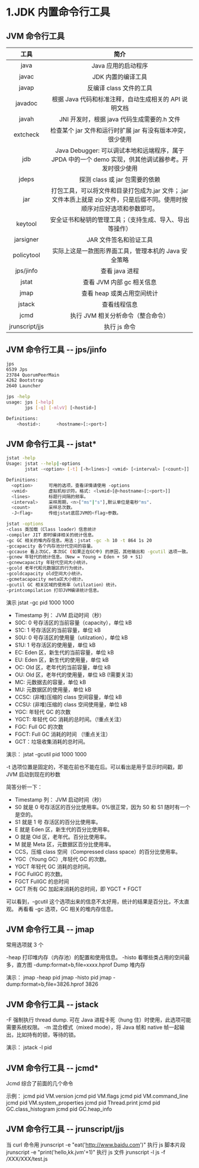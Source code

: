 # 1.JDK 内置命令行工具

## JVM 命令行工具

|      工具      |                                                            简介                                                             |
| :------------: | :-------------------------------------------------------------------------------------------------------------------------: |
|      java      |                                                     Java 应用的启动程序                                                     |
|     javac      |                                                     JDK 内置的编译工具                                                      |
|     javap      |                                                   反编译 class 文件的工具                                                   |
|    javadoc     |                                    根据 Java 代码和标准注释，自动生成相关的 API 说明文档                                    |
|     javah      |                                         JNI 开发时，根据 java 代码生成需要的.h 文件                                         |
|    extcheck    |                                 检查某个 jar 文件和运行时扩展 jar 有没有版本冲突，很少使用                                  |
|      jdb       |            Java Debugger: 可以调试本地和远端程序，属于 JPDA 中的一个 demo 实现，供其他调试器参考。开发时很少使用            |
|     jdeps      |                                               探测 class 或 jar 包需要的依赖                                                |
|      jar       | 打包工具，可以将文件和目录打包成为.jar 文件；.jar 文件本质上就是 zip 文件，只是后缀不同。使用时按顺序对应好选项和参数即可。 |
|    keytool     |                                  安全证书和秘钥的管理工具；（支持生成、导入、导出等操作）                                   |
|   jarsigner    |                                                   JAR 文件签名和验证工具                                                    |
|   policytool   |                                    实际上这是一款图形界面工具，管理本机的 Java 安全策略                                     |
|   jps/jinfo    |                                                       查看 java 进程                                                        |
|     jstat      |                                                  查看 JVM 内部 gc 相关信息                                                  |
|      jmap      |                                                 查看 heap 或类占用空间统计                                                  |
|     jstack     |                                                        查看线程信息                                                         |
|      jcmd      |                                              执行 JVM 相关分析命令（整合命令）                                              |
| jrunscript/jjs |                                                        执行 js 命令                                                         |

## JVM 命令行工具 -- jps/jinfo

```sh
jps
6539 Jps
23784 QuorumPeerMain
4262 Bootstrap
2640 Launcher

jps -help
usage: jps [-help]
       jps [-q] [-mlvV] [<hostid>]

Definitions:
    <hostid>:      <hostname>[:<port>]
```

## JVM 命令行工具 -- jstat\*

```sh
jstat -help
Usage: jstat --help|-options
       jstat -<option> [-t] [-h<lines>] <vmid> [<interval> [<count>]]

Definitions:
  <option>      可用的选项，查看详情请使用 -options
  <vmid>        虚拟机标识符。格式: <lvmid>[@<hostname>[:<port>]]
  <lines>       标题行间隔的频率。
  <interval>    采样周期，<n>["ms"|"s"],默认单位是毫秒"ms".
  <count>       采样总次数。
  -J<flag>      传给jstat底层JVM的<flag>参数。
```

```sh
jstat -options
-class 类加载（Class loader）信息统计
-compiler JIT 即时编译相关的统计信息。
-gc GC 相关的堆内存信息。用法：jstat -gc -h 10 -t 864 1s 20
-gccapacity 各个内存池分代空间的容量。
-gccause 看上次GC，本次GC (如果正在GC中) 的原因，其他输出和 -gcutil 选项一致。
-gcnew 年轻代的统计信息。（New = Young = Eden + S0 + S1）
-gcnewcapacity 年轻代空间大小统计。
-gcold 老年代和元数据区的行为统计。
-gcoldcapacity old空间大小统计。
-gcmetacapacity meta区大小统计。
-gcutil GC 相关区域的使用率（utilzation）统计。
-printcompilation 打印JVM编译统计信息。
```

演示
jstat -gc pid 1000 1000

- Timestamp 列： JVM 启动时间（秒）
- S0C: 0 号存活区的当前容量（capacity），单位 kB
- S1C: 1 号存活区的当前容量，单位 kB
- S0U: 0 号存活区的使用量（utilzation），单位 kB
- S1U: 1 号存活区的使用量，单位 kB
- EC: Eden 区，新生代的当前容量，单位 kB
- EU: Eden 区，新生代的使用量，单位 kB
- OC: Old 区，老年代的当前容量，单位 kB
- OU: Old 区，老年代的使用量，单位 kB (!需要关注)
- MC: 元数据去的容量，单位 kB
- MU: 元数据区的使用量，单位 kB
- CCSC: (非堆)压缩的 class 空间容量，单位 kB
- CCSU: (非堆)压缩的 class 空间使用量，单位 kB
- YGC: 年轻代 GC 的次数
- YGCT: 年轻代 GC 消耗的总时间。（!重点关注）
- FGC: Full GC 的次数
- FGCT: Full GC 消耗的时间 （!重点关注）
- GCT：垃圾收集消耗的总时间。

演示：
jstat -gcutil pid 1000 1000

-t 选项位置是固定的，不能在前也不能在后。可以看出是用于显示时间戳，即 JVM 启动到现在的秒数

简答分析一下：

- Timestamp 列： JVM 启动时间（秒）
- S0 就是 0 号存活区的百分比使用率。0%很正常，因为 S0 和 S1 随时有一个是空的。
- S1 就是 1 号 存活区的百分比使用率。
- E 就是 Eden 区，新生代的百分比使用率。
- O 就是 Old 区，老年代。百分比使用率。
- M 就是 Meta 区，元数据区百分比使用率。
- CCS，压缩 class 空间（Compressed class space）的百分比使用率。
- YGC（Young GC）,年轻代 GC 的次数。
- YGCT 年轻代 GC 消耗的总时间。
- FGC FullGC 的次数。
- FGCT FullGC 的总时间
- GCT 所有 GC 加起来消耗的总时间，即 YGCT + FGCT

可以看到，-gcutil 这个选项出来的信息不太好用，统计的结果是百分比，不太直观。
再看看 -gc 选项，GC 相关的堆内存信息。

## JVM 命令行工具 -- jmap

常用选项就 3 个

-heap 打印堆内存（内存池）的配置和使用信息。
-histo 看哪些类占用的空间最多，直方图
-dump:format=b,file=xxxx.hprof Dump 堆内存

演示：
jmap -heap pid
jmap -histo pid
jmap -dump:format=b,file=3826.hprof 3826

## JVM 命令行工具 -- jstack

-F 强制执行 thread dump. 可在 Java 进程卡死（hung 住）时使用，此选项可能需要系统权限。
-m 混合模式（mixed mode），将 Java 帧和 native 帧一起输出，比如持有的锁，等待的锁。

演示：
jstack -l pid

## JVM 命令行工具 -- jcmd\*

Jcmd 综合了前面的几个命令

示例：
jcmd pid VM.version
jcmd pid VM.flags
jcmd pid VM.command_line
jcmd pid VM.system_properties
jcmd pid Thread.print
jcmd pid GC.class_histogram
jcmd pid GC.heap_info

## JVM 命令行工具 -- jrunscript/jjs

当 curl 命令用
jrunscript -e "eat('http://www.baidu.com')"
执行 js 脚本片段
jrunscript -e "print('hello,kk.jvm'+1)"
执行 js 文件
jrunscript -l js -f /XXX/XXX/test.js
